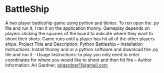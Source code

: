 # BattleShip
A two player battleship game using python and tkinter. To run open the .py file and run it, I ran it on the application thonny.
Gameplay depends on players clicking the squares of the board to indicate where they want to shoot their shots. Game runs until a player has hit all of the other players ships. 
Project Title and Description: Python Battleship
– Installation Instructions: Install thonny and or a python software and download the .py file and run it
– Usage Instructions: to play you only need to enter coordinates for where you would like to shoot and then hit fire
– Author Information: Ari Gardner, arigardner11@gmail.com


